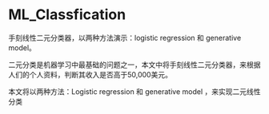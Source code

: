 # ML_Classfication
手刻线性二元分类器，以两种方法演示：logistic regression 和 generative model。 

二元分类是机器学习中最基础的问题之一，本文中将手刻线性二元分类器，来根据人们的个人资料，判断其收入是否高于50,000美元。

本文将以两种方法：Logistic regression 和 generative model ，来实现二元线性分类
